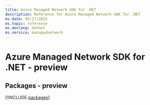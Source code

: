 ```yaml
---
title: Azure Managed Network SDK for .NET
description: Reference for Azure Managed Network SDK for .NET
ms.date: 05/27/2025
ms.topic: reference
ms.devlang: dotnet
ms.service: managednetwork
---
```

# Azure Managed Network SDK for .NET - preview
## Packages - preview
[!INCLUDE [packages](managed-network-index.md)]